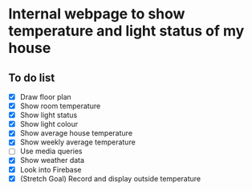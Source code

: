 Internal webpage to show temperature and light status of my house
=================================================================

To do list
----------
- [x] Draw floor plan
- [x] Show room temperature
- [x] Show light status
- [x] Show light colour
- [x] Show average house temperature
- [x] Show weekly average temperature
- [ ] Use media queries
- [x] Show weather data
- [x] Look into Firebase
- [x] (Stretch Goal) Record and display outside temperature
